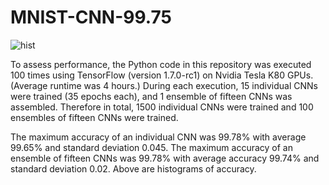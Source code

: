 # MNIST-CNN-99.75

![hist](http://playagricola.com/Kaggle/histBoth.png)  
  
To assess performance, the Python code in this repository was executed 100 times using TensorFlow (version 1.7.0-rc1) on Nvidia Tesla K80 GPUs. (Average runtime was 4 hours.) During each execution, 15 individual CNNs were trained (35 epochs each), and 1 ensemble of fifteen CNNs was assembled. Therefore in total, 1500 individual CNNs were trained and 100 ensembles of fifteen CNNs were trained.  
  
The maximum accuracy of an individual CNN was 99.78% with average 99.65% and standard deviation 0.045. The maximum accuracy of an ensemble of fifteen CNNs was 99.78% with average accuracy 99.74% and standard deviation 0.02. Above are histograms of accuracy.
